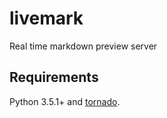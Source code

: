 # livemark
Real time markdown preview server

## Requirements

Python 3.5.1+ and [tornado](http://www.tornadoweb.org/en/stable/).
